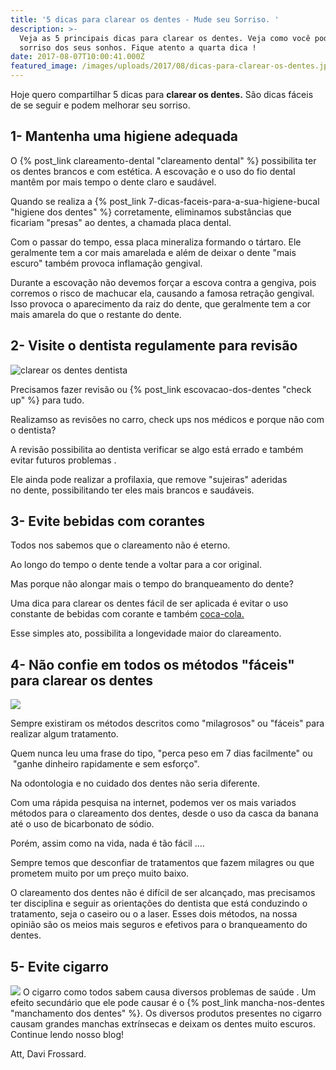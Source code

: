 ```yaml
---
title: '5 dicas para clarear os dentes - Mude seu Sorriso. '
description: >-
  Veja as 5 principais dicas para clarear os dentes. Veja como você pode ter o
  sorriso dos seus sonhos. Fique atento a quarta dica !
date: 2017-08-07T10:00:41.000Z
featured_image: /images/uploads/2017/08/dicas-para-clarear-os-dentes.jpg
---
```

Hoje quero compartilhar 5 dicas para **clarear os dentes.** São dicas fáceis de se seguir e podem melhorar seu sorriso.

## **1- Mantenha uma higiene adequada**

O {% post_link clareamento-dental "clareamento dental" %} possibilita ter os dentes brancos e com estética. A escovação e o uso do fio dental mantêm por mais tempo o dente claro e saudável. 

Quando se realiza a {% post_link 7-dicas-faceis-para-a-sua-higiene-bucal "higiene dos dentes" %} corretamente, eliminamos substâncias que ficariam "presas" ao dentes, a chamada placa dental.

Com o passar do tempo, essa placa mineraliza formando o tártaro. Ele geralmente tem a cor mais amarelada e além de deixar o dente "mais escuro" também provoca inflamação gengival. 

Durante a escovação não devemos forçar a escova contra a gengiva, pois corremos o risco de machucar ela, causando a famosa retração gengival. Isso provoca o aparecimento da raiz do dente, que geralmente tem a cor mais amarela do que o restante do dente.

## **2- Visite o dentista regulamente para revisão**

![clarear os dentes dentista](/images/uploads/2017/08/clarear-os-dentes-facil.jpg) 

Precisamos fazer revisão ou {% post_link escovacao-dos-dentes "check up" %} para tudo. 

Realizamso as revisões no carro, check ups nos médicos e porque não com o dentista? 

A revisão possibilita ao dentista verificar se algo está errado e também evitar futuros problemas . 

Ele ainda pode realizar a profilaxia, que remove "sujeiras" aderidas no dente, possibilitando ter eles mais brancos e saudáveis. 

## **3- Evite bebidas com corantes**

Todos nos sabemos que o clareamento não é eterno. 

Ao longo do tempo o dente tende a voltar para a cor original. 

Mas porque não alongar mais o tempo do branqueamento do dente? 

Uma dica para clarear os dentes fácil de ser aplicada é evitar o uso constante de bebidas com corante e também [coca-cola.](http://www.cocacola.com.br/pt/home/) 

Esse simples ato, possibilita a longevidade maior do clareamento.

## **4- Não confie em todos os métodos "fáceis" para clarear os dentes**

![](/images/uploads/2017/08/5-dicas-para-clarear-os-dentes.jpg) 

Sempre existiram os métodos descritos como "milagrosos" ou "fáceis" para realizar algum tratamento.

Quem nunca leu uma frase do tipo, "perca peso em 7 dias facilmente" ou  "ganhe dinheiro rapidamente e sem esforço". 

Na odontologia e no cuidado dos dentes não seria diferente. 

Com uma rápida pesquisa na internet, podemos ver os mais variados métodos para o clareamento dos dentes, desde o uso da casca da banana até o uso de bicarbonato de sódio. 

Porém, assim como na vida, nada é tão fácil .... 

Sempre temos que desconfiar de tratamentos que fazem milagres ou que prometem muito por um preço muito baixo. 

O clareamento dos dentes não é difícil de ser alcançado, mas precisamos ter disciplina e seguir as orientações do dentista que está conduzindo o tratamento, seja o caseiro ou o a laser. Esses dois métodos, na nossa opinião são os meios mais seguros e efetivos para o branqueamento do dentes.

## **5- Evite cigarro**

![](/images/uploads/2017/08/Clarear-os-dentes-dicas.jpg) O cigarro como todos sabem causa diversos problemas de saúde . Um efeito secundário que ele pode causar é o {% post_link mancha-nos-dentes "manchamento dos dentes" %}. Os diversos produtos presentes no cigarro causam grandes manchas extrínsecas e deixam os dentes muito escuros.   Continue lendo nosso blog!

Att,
Davi Frossard.
